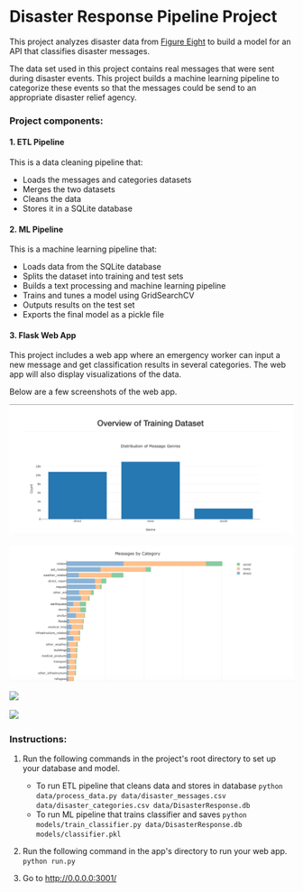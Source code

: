 # Disaster Response Pipeline Project

This project analyzes disaster data from [Figure Eight](https://appen.com) to build a model for an API that classifies disaster messages.

The data set used in this project contains real messages that were sent during disaster events. This project builds a machine learning pipeline to categorize these events so that the messages could be send to an appropriate disaster relief agency.


### Project components:

#### 1. ETL Pipeline
This is a data cleaning pipeline that:
- Loads the messages and categories datasets
- Merges the two datasets
- Cleans the data
- Stores it in a SQLite database

#### 2. ML Pipeline
This is a machine learning pipeline that:

- Loads data from the SQLite database
- Splits the dataset into training and test sets
- Builds a text processing and machine learning pipeline
- Trains and tunes a model using GridSearchCV
- Outputs results on the test set
- Exports the final model as a pickle file

#### 3. Flask Web App
This project includes a web app where an emergency worker can input a new message and get classification results in several categories. 
The web app will also display visualizations of the data.

Below are a few screenshots of the web app.

![](https://github.com/JPL13/disaster-response-pipeline/blob/master/image/Overview.png)

![](https://github.com/JPL13/disaster-response-pipeline/blob/master/image/category.png)

![](https://github.com/JPL13/disaster-response-pipeline/blob/master/image/search-bar.png)

![](https://github.com/JPL13/disaster-response-pipeline/blob/master/image/search-result.png)


### Instructions:
1. Run the following commands in the project's root directory to set up your database and model.

    - To run ETL pipeline that cleans data and stores in database
        `python data/process_data.py data/disaster_messages.csv data/disaster_categories.csv data/DisasterResponse.db`
    - To run ML pipeline that trains classifier and saves
        `python models/train_classifier.py data/DisasterResponse.db models/classifier.pkl`

2. Run the following command in the app's directory to run your web app.
    `python run.py`

3. Go to http://0.0.0.0:3001/
